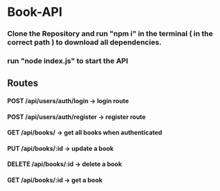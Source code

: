 # Book-API
### Clone the Repository and run "npm i" in the terminal ( in the correct path ) to download all dependencies.
### run "node index.js" to start the API

## Routes 
#### POST /api/users/auth/login -> login route
#### POST /api/users/auth/register -> register route
#### GET /api/books/ -> get all books when authenticated
#### PUT /api/books/:id -> update a book
#### DELETE /api/books/:id -> delete a book
#### GET /api/books/:id -> get a book
